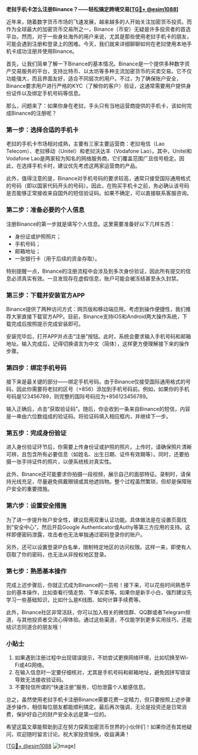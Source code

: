 **老挝手机卡怎么注册Binance？——轻松搞定跨境交易[[TG💪+ @esim1088](https://t.me/s/esim1088)]**

近年来，随着数字货币市场的飞速发展，越来越多的人开始关注加密货币投资。而作为全球最大的加密货币交易所之一，Binance（币安）无疑是许多投资者的首选平台。然而，对于一些身处海外的用户来说，尤其是那些使用老挝手机卡的朋友，可能会遇到注册和登录上的困难。今天，我们就来详细聊聊如何在老挝使用本地手机卡成功注册并使用Binance。

首先，让我们简单了解一下Binance的基本情况。Binance是一个提供多种数字资产交易服务的平台，支持比特币、以太坊等多种主流加密货币的买卖交易。它不仅功能强大，而且界面友好，适合不同层次的用户。不过，为了确保账户安全，Binance要求用户进行严格的KYC（了解你的客户）验证，这通常需要用户提供身份证件以及绑定手机号码等信息。

那么，问题来了：如果你身在老挝，手头只有当地运营商提供的手机卡，该如何完成Binance的注册呢？

### **第一步：选择合适的手机卡**
老挝的手机卡市场相对成熟，主要有三家主要运营商：老挝电信（Lao Telecom）、老挝移动（Unitel）和老挝沃达丰（Vodafone Lao）。其中，Unitel和Vodafone Lao是两家较为知名的网络服务商，它们覆盖范围广且信号稳定。因此，在选择手机卡时，建议优先考虑这两家运营商的产品。

此外，值得注意的是，Binance对手机号码的要求较高，通常只接受国际通用格式的号码（即以国家代码开头的号码）。因此，在购买手机卡之前，务必确认该号码是否能够正常接收来自国外的短信验证码。如果不确定，可以直接联系客服咨询。

### **第二步：准备必要的个人信息**
注册Binance的第一步就是填写个人信息。这里需要准备好以下几样东西：
- 身份证或护照照片；
- 手机号码；
- 邮箱地址；
- 一张银行卡（用于后续的资金存取）。

特别提醒一点，Binance的注册流程中会涉及到多次身份验证，因此所有提交的信息必须真实有效。一旦发现存在虚假信息，账户可能会被冻结甚至永久封禁。

### **第三步：下载并安装官方APP**
Binance提供了两种访问方式：网页版和移动端应用。考虑到操作便捷性，我们推荐大家直接下载官方APP。目前，Binance支持iOS和Android两大操作系统，下载完成后按照提示完成安装即可。

安装完毕后，打开APP并点击“注册”按钮。此时，系统会要求输入手机号码和邮箱地址。输入完成后，记得切换语言为中文（简体），这样更方便理解接下来的操作步骤。

### **第四步：绑定手机号码**
接下来是最关键的部分——绑定手机号码。由于Binance仅接受国际通用格式的号码，因此你需要将老挝的区号（+856）添加到手机号码前。例如，如果你的手机号码是123456789，则完整的国际号码应为+856123456789。

输入正确后，点击“获取验证码”。随后，你会收到一条来自Binance的短信，内容是一串由六位数组成的验证码。将验证码填入相应框内，并继续下一步。

### **第五步：完成身份验证**
进入身份验证环节后，你需要上传身份证或护照的照片。上传时，请确保照片清晰可辨，且包含所有必要信息（如姓名、出生日期、证件有效期等）。同时，还要拍摄一张手持证件的照片，以便系统核对真实性。

此外，Binance还可能要求你拍摄一段视频，展示自己的面部特征。录制时，请保持光线充足，尽量避免佩戴眼镜或其他遮挡物。整个过程虽然繁琐，但却是保障账户安全的重要措施。

### **第六步：设置安全措施**
为了进一步提升账户安全性，建议启用双重认证功能。具体做法是在设置页面找到“安全中心”，然后开启Google Authenticator或Authy等第三方应用的支持。这样即便密码泄露，攻击者也无法单独通过密码登录你的账户。

另外，还可以设置登录IP白名单，限制特定地区的访问权限。这样一来，即使有人窃取了你的密码，也无法从非授权地区登录。

### **第七步：熟悉基本操作**
完成上述步骤后，你就正式成为Binance的一员啦！接下来，可以花些时间熟悉平台的基本操作，比如查看行情走势、下单买卖等。如果你是新手小白，强烈建议先学习一些基础知识，比如什么是K线图、如何计算手续费等。

此外，Binance社区非常活跃，你可以加入相关的微信群、QQ群或者Telegram频道，与其他投资者交流心得体验。通过这些渠道，不仅能学到更多实用技巧，还能结识志同道合的朋友哦！

### **小贴士**
1. 如果遇到注册过程中出现错误提示，不妨尝试更换网络环境，比如切换至Wi-Fi或4G网络。
2. 在输入信息时一定要仔细核对，尤其是手机号码和邮箱地址，避免因拼写错误导致无法接收验证码。
3. 不要轻信所谓的“快速注册”服务，切勿泄露个人敏感信息。

总之，虽然使用老挝手机卡注册Binance需要花费一定精力，但只要按照上述步骤逐步操作，相信每位朋友都能顺利搞定。最后再次强调，无论是投资还是日常消费，保护好自己的财产安全永远是第一位的。

希望这篇文章能帮助到正在努力探索加密货币世界的小伙伴们！如果你还有其他疑问，欢迎随时留言讨论。祝大家投资愉快，收益满满！

[[TG💪+ @esim1088](https://t.me/s/esim1088) ![Image](https://i.postimg.cc/4NQfJmqS/Snipaste-2025-05-13-00-14-12.png)]